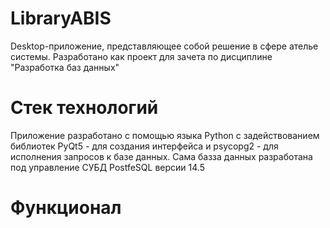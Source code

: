 # LibraryABIS
Desktop-приложение, представляющее собой решение в сфере ателье системы. Разработано как проект для зачета по дисциплине "Разработка баз данных"
# Стек технологий
Приложение разработано с помощью языка Python с задействованием библиотек PyQt5 - для создания интерфейса и psycopg2 - для исполнения запросов к базе данных. Сама базза данных разработана под управление СУБД PostfeSQL версии 14.5
# Функционал
